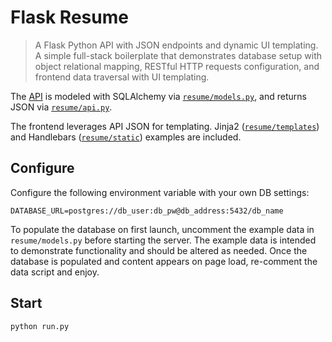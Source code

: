 Flask Resume
===
> A Flask Python API with JSON endpoints and dynamic UI templating. A simple full-stack boilerplate that demonstrates database setup with object relational mapping, RESTful HTTP requests configuration, and frontend data traversal with UI templating.

The [API](http://stuartkershaw.com/api/stuartdkershaw) is modeled with SQLAlchemy via [`resume/models.py`](https://github.com/stuartkershaw/flask-resume/blob/master/resume/models.py), and returns JSON via [`resume/api.py`](https://github.com/stuartkershaw/flask-resume/blob/master/resume/api.py).

The frontend leverages API JSON for templating. Jinja2 ([`resume/templates`](https://github.com/stuartkershaw/flask-resume/tree/master/resume/templates)) and Handlebars ([`resume/static`](https://github.com/stuartkershaw/flask-resume/blob/master/resume/static/index.html)) examples are included.

## Configure

Configure the following environment variable with your own DB settings:

```
DATABASE_URL=postgres://db_user:db_pw@db_address:5432/db_name
```

To populate the database on first launch, uncomment the example data in `resume/models.py` before starting the server. The example data is intended to demonstrate functionality and should be altered as needed. Once the database is populated and content appears on page load, re-comment the data script and enjoy.

## Start

```
python run.py
```
